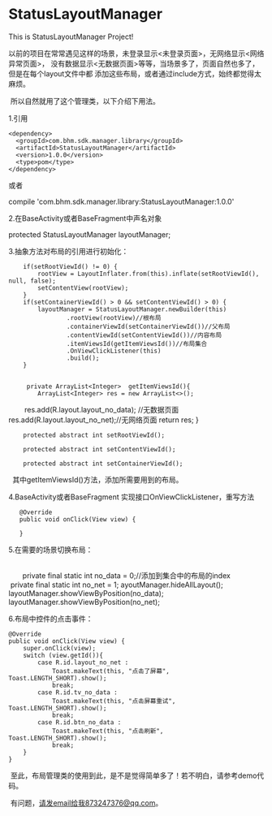 # StatusLayoutManager
This is StatusLayoutManager Project!

  以前的项目在常常遇见这样的场景，未登录显示<未登录页面>，无网络显示<网络异常页面>，
没有数据显示<无数据页面>等等，当场景多了，页面自然也多了，但是在每个layout文件中都
添加这些布局，或者通过include方式，始终都觉得太麻烦。

  所以自然就用了这个管理类，以下介绍下用法。

1.引用

    <dependency>
      <groupId>com.bhm.sdk.manager.library</groupId>
      <artifactId>StatusLayoutManager</artifactId>
      <version>1.0.0</version>
      <type>pom</type>
    </dependency>

或者

  compile 'com.bhm.sdk.manager.library:StatusLayoutManager:1.0.0'
  
2.在BaseActivity或者BaseFragment中声名对象

  protected StatusLayoutManager layoutManager;
  
3.抽象方法对布局的引用进行初始化：

        if(setRootViewId() != 0) {
            rootView = LayoutInflater.from(this).inflate(setRootViewId(), null, false);
            setContentView(rootView);
        }
        if(setContainerViewId() > 0 && setContentViewId() > 0) {
            layoutManager = StatusLayoutManager.newBuilder(this)
                    .rootView(rootView)//根布局
                    .containerViewId(setContainerViewId())//父布局
                    .contentViewId(setContentViewId())//内容布局
                    .itemViewsId(getItemViewsId())//布局集合
                    .OnViewClickListener(this)
                    .build();
        }
        
        
         private ArrayList<Integer>  getItemViewsId(){
            ArrayList<Integer> res = new ArrayList<>();
            res.add(R.layout.layout_no_data); //无数据页面
            res.add(R.layout.layout_no_net);//无网络页面
            return res;
         }

        protected abstract int setRootViewId();

        protected abstract int setContentViewId();

        protected abstract int setContainerViewId();
        
   其中getItemViewsId()方法，添加所需要用到的布局。
  
4.BaseActivity或者BaseFragment 实现接口OnViewClickListener，重写方法
      
       @Override
       public void onClick(View view) {
        
       }
       
5.在需要的场景切换布局：

        
        private final static int no_data = 0;//添加到集合中的布局的index
        private final static int no_net = 1;
        ayoutManager.hideAllLayout();
        layoutManager.showViewByPosition(no_data);
        layoutManager.showViewByPosition(no_net);
        
        
 6.布局中控件的点击事件：
 
    @Override
    public void onClick(View view) {
        super.onClick(view);
        switch (view.getId()){
            case R.id.layout_no_net :
                Toast.makeText(this, "点击了屏幕", Toast.LENGTH_SHORT).show();
                break;
            case R.id.tv_no_data :
                Toast.makeText(this, "点击屏幕重试", Toast.LENGTH_SHORT).show();
                break;
            case R.id.btn_no_data :
                Toast.makeText(this, "点击刷新", Toast.LENGTH_SHORT).show();
                break;
        }
    }
    
    
  至此，布局管理类的使用到此，是不是觉得简单多了！若不明白，请参考demo代码。
  
  有问题，请发email给我873247376@qq.com。
